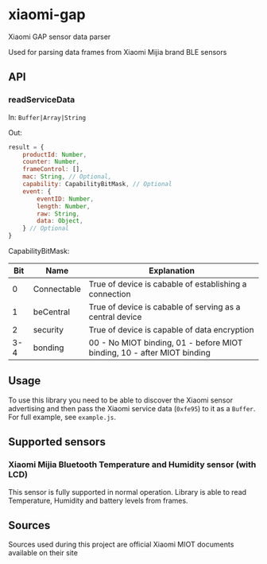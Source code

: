 # xiaomi-gap
Xiaomi GAP sensor data parser

Used for parsing data frames from Xiaomi Mijia brand BLE sensors

## API
### readServiceData
In: `Buffer|Array|String`

Out:
```javascript
result = {
	productId: Number,
	counter: Number,
	frameControl: [],
	mac: String, // Optional,
	capability: CapabilityBitMask, // Optional
	event: {
		eventID: Number,
		length: Number,
		raw: String,
		data: Object,
	} // Optional
}
```

CapabilityBitMask:

Bit | Name | Explanation
----|------|------------
0 | Connectable | True of device is cabable of establishing a connection
1 | beCentral | True of device is cabable of serving as a central device
2 | security | True of device is capable of data encryption
3-4 | bonding | 00 - No MIOT binding, 01 - before MIOT binding, 10 - after MIOT binding

## Usage
To use this library you need to be able to discover the Xiaomi sensor advertising and then pass the Xiaomi service data (`0xfe95`) to it as a `Buffer`. For full example, see `example.js`.

## Supported sensors
### Xiaomi Mijia Bluetooth Temperature and Humidity sensor (with LCD)
This sensor is fully supported in normal operation. Library is able to read Temperature, Humidity and battery levels from frames.

## Sources
Sources used during this project are official Xiaomi MIOT documents available on their site
